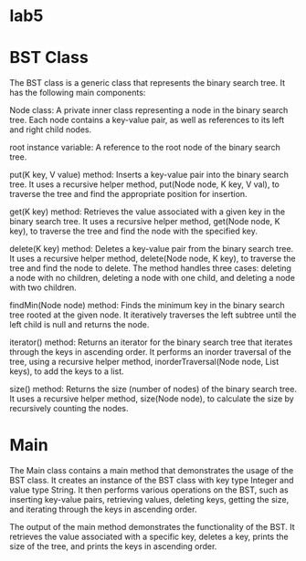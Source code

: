 # lab5
# BST Class
The BST class is a generic class that represents the binary search tree. It has the following main components:

Node class: A private inner class representing a node in the binary search tree. Each node contains a key-value pair, as well as references to its left and right child nodes.

root instance variable: A reference to the root node of the binary search tree.

put(K key, V value) method: Inserts a key-value pair into the binary search tree. It uses a recursive helper method, put(Node node, K key, V val), to traverse the tree and find the appropriate position for insertion.

get(K key) method: Retrieves the value associated with a given key in the binary search tree. It uses a recursive helper method, get(Node node, K key), to traverse the tree and find the node with the specified key.

delete(K key) method: Deletes a key-value pair from the binary search tree. It uses a recursive helper method, delete(Node node, K key), to traverse the tree and find the node to delete. The method handles three cases: deleting a node with no children, deleting a node with one child, and deleting a node with two children.

findMin(Node node) method: Finds the minimum key in the binary search tree rooted at the given node. It iteratively traverses the left subtree until the left child is null and returns the node.

iterator() method: Returns an iterator for the binary search tree that iterates through the keys in ascending order. It performs an inorder traversal of the tree, using a recursive helper method, inorderTraversal(Node node, List<K> keys), to add the keys to a list.

size() method: Returns the size (number of nodes) of the binary search tree. It uses a recursive helper method, size(Node node), to calculate the size by recursively counting the nodes.
  
  # Main
  The Main class contains a main method that demonstrates the usage of the BST class. It creates an instance of the BST class with key type Integer and value type String. It then performs various operations on the BST, such as inserting key-value pairs, retrieving values, deleting keys, getting the size, and iterating through the keys in ascending order.

The output of the main method demonstrates the functionality of the BST. It retrieves the value associated with a specific key, deletes a key, prints the size of the tree, and prints the keys in ascending order.
